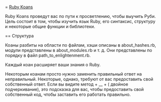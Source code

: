 = [Ruby Koans](http://www.rubykoans.com/)

Ruby Koans проведут вас по пути к просветлению, чтобы выучить Руби.
Цель состоит в том, чтобы изучить язык Ruby, его синтаксис, структуру и некоторые общие
функции и библиотеки.

== Структура

Коаны разбиты на области по файлам, хэши описаны в about_hashes.rb,
модули представлены в about_modules.rb и т. д. Они представлены по порядку в
файл path_to_enlightenment.rb.

Каждый коан расширяет ваши знания о Ruby. 

Некоторым коанам просто нужно заменить правильный ответ на неправильный.
Некоторые, однако, требуют от вас предоставить свой собственный ответ. Если вы видите метод + __ + (
двойное подчеркивание), это подсказка для вас, чтобы предоставить свой собственный код, чтобы
заставить его работать правильно.






